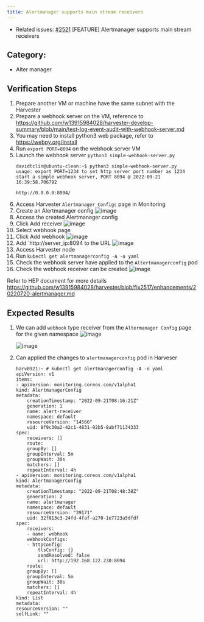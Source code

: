 ```yaml
---
title: Alertmanager supports main stream receivers
--- 
```


* Related issues: [#2521](https://github.com/harvester/harvester/issues/2521) [FEATURE] Alertmanager supports main stream receivers

  
## Category: 
* Alter manager

## Verification Steps
1. Prepare another VM or machine have the same subnet with the Harvester 
1. Prepare a webhook server on the VM, reference to https://github.com/w13915984028/harvester-develop-summary/blob/main/test-log-event-audit-with-webhook-server.md
1. You may need to install python3 web package, refer to https://webpy.org/install
1. Run `export PORT=8094` on the webhook server VM 
1. Launch the webhook server `python3 simple-webhook-server.py` 
    ```
    davidtclin@ubuntu-clean:~$ python3 simple-webhook-server.py
    usage: export PORT=1234 to set http server port number as 1234
    start a simple webhook server, PORT 8094 @ 2022-09-21 16:39:58.706792 

    http://0.0.0.0:8094/
    ```
1. Access Harvester `Alertmanager Configs` page in Monitoring 
1. Create an Alertmanager config 
    ![image](https://user-images.githubusercontent.com/29251855/191452211-9892187b-4af2-4f73-8d34-19fedcd830b8.png)
1. Access the created Alertmanager config 
1. Click Add receiver 
    ![image](https://user-images.githubusercontent.com/29251855/191452302-929fe806-6485-4837-be84-f2814c28d4ac.png)
1. Select webhook page 
1. Click Add webhook
    ![image](https://user-images.githubusercontent.com/29251855/191452393-de222b27-9d0a-4dc5-bed0-e9c449b95766.png)
1. Add `http://server_ip:8094 to the URL 
    ![image](https://user-images.githubusercontent.com/29251855/191458438-98d3e36d-27af-4f26-aaf4-c910036ed124.png)
1. Access Harvester node 
1. Run `kubectl get alertmanagerconfig -A -o yaml`
1. Check the webhook server have applied to the `Altertmanagerconfig` pod 
1. Check the webhook receiver can be created 
    ![image](https://user-images.githubusercontent.com/29251855/191464505-d1a2d718-a742-4072-853a-a4c221abe97a.png)

Refer to HEP document for more details 
https://github.com/w13915984028/harvester/blob/fix2517/enhancements/20220720-alertmanager.md 

## Expected Results
1. We can add `webhook` type receiver from the `Altermanager Config` page for the given namespace
    ![image](https://user-images.githubusercontent.com/29251855/191467324-220f4e30-53fe-4893-963b-439b5dd8446b.png)

    ![image](https://user-images.githubusercontent.com/29251855/191467902-9a38f735-038a-40c6-94e5-462e48aa1bcf.png)

1. Can applied the changes to `alertmanagerconfig` pod in Harveser
    ```
    harv0921:~ # kubectl get alertmanagerconfig -A -o yaml
    apiVersion: v1
    items:
    - apiVersion: monitoring.coreos.com/v1alpha1
    kind: AlertmanagerConfig
    metadata:
        creationTimestamp: "2022-09-21T08:16:21Z"
        generation: 1
        name: alert-receiver
        namespace: default
        resourceVersion: "14566"
        uid: 8f9c30a2-42c1-4831-92b5-8abf71134333
    spec:
        receivers: []
        route:
        groupBy: []
        groupInterval: 5m
        groupWait: 30s
        matchers: []
        repeatInterval: 4h
    - apiVersion: monitoring.coreos.com/v1alpha1
    kind: AlertmanagerConfig
    metadata:
        creationTimestamp: "2022-09-21T08:48:38Z"
        generation: 2
        name: alertmanager
        namespace: default
        resourceVersion: "39171"
        uid: 32f813c3-24fd-4faf-a270-1e7723a5dfdf
    spec:
        receivers:
        - name: webhook
        webhookConfigs:
        - httpConfig:
            tlsConfig: {}
            sendResolved: false
            url: http://192.168.122.230:8094
        route:
        groupBy: []
        groupInterval: 5m
        groupWait: 30s
        matchers: []
        repeatInterval: 4h
    kind: List
    metadata:
    resourceVersion: ""
    selfLink: ""

    ```